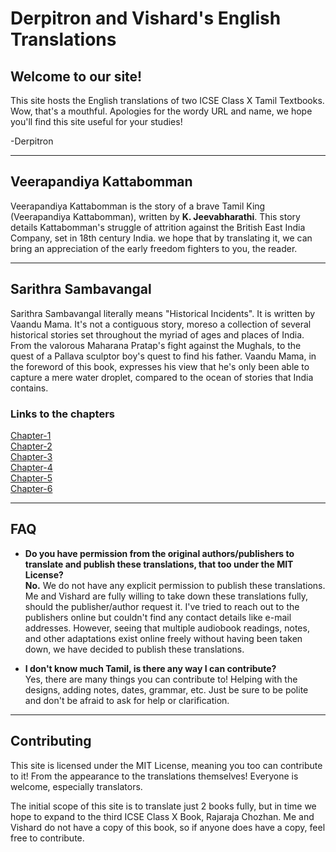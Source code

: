 # Derpitron and Vishard's English Translations

## Welcome to our site!

This site hosts the English translations of two ICSE Class X Tamil Textbooks. Wow, that's a mouthful. Apologies for the wordy URL and name, we hope you'll find this site useful for your studies!

\-Derpitron

---
## Veerapandiya Kattabomman
Veerapandiya Kattabomman is the story of a brave Tamil King (Veerapandiya Kattabomman), written by **K. Jeevabharathi**. This story details Kattabomman's struggle of attrition against the British East India Company, set in 18th century India. we hope that by translating it, we can bring an appreciation of the early freedom fighters to you, the reader.

---

## Sarithra Sambavangal
Sarithra Sambavangal literally means "Historical Incidents". It is written by Vaandu Mama. It's not a contiguous story, moreso a collection of several historical stories set throughout the myriad of ages and places of India. From the valorous Maharana Pratap's fight against the Mughals, to the quest of a Pallava sculptor boy's quest to find his father. Vaandu Mama, in the foreword of this book, expresses his view that he's only been able to capture a mere water droplet, compared to the ocean of stories that India contains.
### Links to the chapters
[Chapter-1](https://derpitron.github.io/icse-tamil-translations//chapter-1.md)  
[Chapter-2](https://github.com/Derpitron/icse-tamil-translations/blob/main/texts/sarithra-sambavangal/chapter-2.md)  
[Chapter-3](https://github.com/Derpitron/icse-tamil-translations/blob/main/texts/sarithra-sambavangal/chapter-3.md)  
[Chapter-4](https://github.com/Derpitron/icse-tamil-translations/blob/main/texts/sarithra-sambavangal/chapter-4.md)  
[Chapter-5](https://github.com/Derpitron/icse-tamil-translations/blob/main/texts/sarithra-sambavangal/chapter-5.md)  
[Chapter-6](https://github.com/Derpitron/icse-tamil-translations/blob/main/texts/sarithra-sambavangal/chapter-6.md)  

---

## FAQ
- **Do you have permission from the original authors/publishers to translate and publish these translations, that too under the MIT License?**  
  **No.** We do not have any explicit permission to publish these translations. Me and Vishard are fully willing to take down these translations fully, should the publisher/author request it. I've tried to reach out to the publishers online but couldn't find any contact details like e-mail addresses. However, seeing that multiple audiobook readings, notes, and other adaptations exist online freely without having been taken down, we have decided to publish these translations.

- **I don't know much Tamil, is there any way I can contribute?**  
  Yes, there are many things you can contribute to! Helping with the designs, adding notes, dates, grammar, etc. Just be sure to be polite and don't be afraid to ask for help or clarification.

---

## Contributing
This site is licensed under the MIT License, meaning you too can contribute to it! From the appearance to the translations themselves! Everyone is welcome, especially translators. 

The initial scope of this site is to translate just 2 books fully, but in time we hope to expand to the third ICSE Class X Book, Rajaraja Chozhan. Me and Vishard do not have a copy of this book, so if anyone does have a copy, feel free to contribute. 


